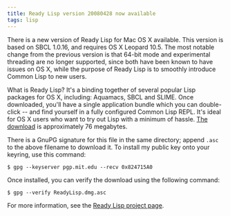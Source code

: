 ```yaml
---
title: Ready Lisp version 20080428 now available
tags: lisp
---
```


There is a new version of Ready Lisp for Mac OS X available.  This version is based on SBCL 1.0.16, and requires OS X Leopard 10.5.  The most notable change from the previous version is that 64-bit mode and experimental threading are no longer supported, since both have been known to have issues on OS X, while the purpose of Ready Lisp is to smoothly introduce Common Lisp to new users.

<!--more-->
What is Ready Lisp?  It's a binding together of several popular Lisp packages for OS X, including: Aquamacs, SBCL and SLIME.  Once downloaded, you'll have a single application bundle which you can double-click -- and find yourself in a fully configured Common Lisp REPL.  It's ideal for OS X users who want to try out Lisp with a minimum of hassle.  [The download](ftp://ftp.newartisans.com/pub/lisp/ready-lisp/ReadyLisp.dmg) is approximately 76 megabytes.

There is a GnuPG signature for this file in the same directory; append `.asc` to the above filename to download it.  To install my public key onto your keyring, use this command:

    $ gpg --keyserver pgp.mit.edu --recv 0x824715A0

Once installed, you can verify the download using the following command:

    $ gpg --verify ReadyLisp.dmg.asc

For more information, see the [Ready Lisp project page](/software/readylisp.html).

